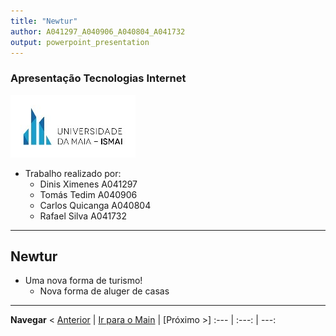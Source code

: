 ```yaml
---
title: "Newtur"
author: A041297_A040906_A040804_A041732
output: powerpoint_presentation
---
```


### Apresentação Tecnologias Internet
![ISMAI LOGO](images/ismai_logo_resized.jpeg)

- Trabalho realizado por:    
    * Dinis Ximenes A041297
    * Tomás Tedim A040906
    * Carlos Quicanga A040804
    * Rafael Silva A041732

  
---
## Newtur

- Uma nova forma de turismo!
    - Nova forma de aluger de casas



---
**Navegar** 
< [Anterior](c3.md) | [Ir para o Main](../../../) | [Próximo >]
:--- | :---: | ---: 